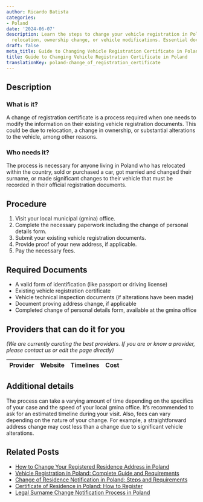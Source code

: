 ```yaml
---
author: Ricardo Batista
categories:
- Poland
date: '2024-06-07'
description: Learn the steps to change your vehicle registration in Poland due to
  relocation, ownership change, or vehicle modifications. Essential documents included.
draft: false
meta_title: Guide to Changing Vehicle Registration Certificate in Poland
title: Guide to Changing Vehicle Registration Certificate in Poland
translationKey: poland-change_of_registration_certificate
---
```


## Description
### What is it?
A change of registration certificate is a process required when one needs to modify the information on their existing vehicle registration documents. This could be due to relocation, a change in ownership, or substantial alterations to the vehicle, among other reasons.

### Who needs it?
The process is necessary for anyone living in Poland who has relocated within the country, sold or purchased a car, got married and changed their surname, or made significant changes to their vehicle that must be recorded in their official registration documents.

## Procedure
1. Visit your local municipal (gmina) office. 
2. Complete the necessary paperwork including the change of personal details form. 
3. Submit your existing vehicle registration documents. 
4. Provide proof of your new address, if applicable. 
5. Pay the necessary fees.

## Required Documents
- A valid form of identification (like passport or driving license)
- Existing vehicle registration certificate
- Vehicle technical inspection documents (if alterations have been made)
- Document proving address change, if applicable
- Completed change of personal details form, available at the gmina office

## Providers that can do it for you

_(We are currently curating the best providers. If you are or know a provider, please contact us or edit the page directly)_

| Provider        |     Website     |     Timelines    |       Cost      |
| :-------------: | :-------------: |  :-------------: | :-------------: |

## Additional details
The process can take a varying amount of time depending on the specifics of your case and the speed of your local gmina office. It’s recommended to ask for an estimated timeline during your visit. Also, fees can vary depending on the nature of your change. For example, a straightforward address change may cost less than a change due to significant vehicle alterations.
## Related Posts

- [How to Change Your Registered Residence Address in Poland](https://tramitit.com/guides/poland/change_of_registered_residence_address/)
- [Vehicle Registration in Poland: Complete Guide and Requirements](https://tramitit.com/guides/poland/vehicle_registration/)
- [Change of Residence Notification in Poland: Steps and Requirements](https://tramitit.com/guides/poland/change_of_residence_notification/)
- [Certificate of Residence in Poland: How to Register](https://tramitit.com/guides/poland/certificate_of_registration_of_residence/)
- [Legal Surname Change Notification Process in Poland](https://tramitit.com/guides/poland/change_of_surname_notification/)